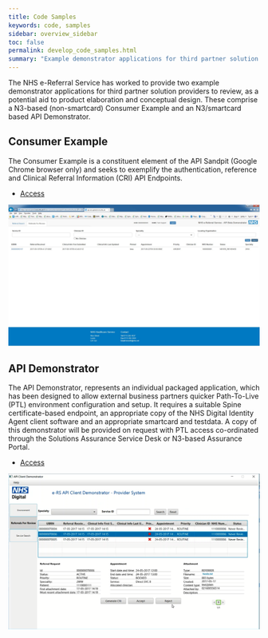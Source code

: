 ```yaml
---
title: Code Samples
keywords: code, samples
sidebar: overview_sidebar
toc: false
permalink: develop_code_samples.html
summary: "Example demonstrator applications for third partner solution providers"
---
```


The NHS e-Referral Service has worked to provide two example demonstrator applications for third partner solution providers to review, as a potential aid to product elaboration and conceptual design. These comprise a N3-based (non-smartcard) Consumer Example and an N3/smartcard based API Demonstrator.

## Consumer Example ##

The Consumer Example is a constituent element of the API Sandpit (Google Chrome browser only) and seeks to exemplify the authentication, reference and Clinical Referral Information (CRI) API Endpoints.

* [Access](http://api-ers.spine2.ncrs.nhs.uk:88/ers-consumer-example/#/)

![](images/develop/Consumer_Example.png)

## API Demonstrator ##

The API Demonstrator, represents an individual packaged application, which has been designed to allow external business partners quicker Path-To-Live (PTL) environment configuration and setup. It requires a suitable Spine certificate-based endpoint, an appropriate copy of the NHS Digital Identity Agent client software and an appropriate smartcard and testdata. A copy of this demonstrator will be provided on request with PTL access co-ordinated through the Solutions Assurance Service Desk or N3-based Assurance Portal.

* [Access](http://www.assurancesupport.digital.nhs.uk/)

![](images/develop/API_Demonstrator.png)
